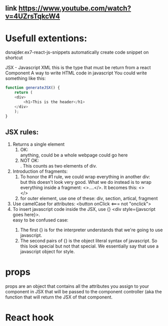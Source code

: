 ## link https://www.youtube.com/watch?v=4UZrsTqkcW4

# Usefull extentions:
dsnajder.ex7-react-js-snippets
automatically create code snippet on shortcut

JSX - Javascript XML
this is the type that must be return from a react Component
A way to write HTML code in javascript
You could write something like this:
```javascript
function generateJSX() {
    return (
    <div>
        <h1>This is the header</h1>
    </div>
    );
}
```

## JSX rules:
1. Returns a single element<br>
    1. OK: <div>anything, could be a whole webpage could go here</div>
    2. NOT OK: <div></div><div></div>. This counts as two elements of div.
2. Introduction of fragments:<br>
    1. To honor the #1 rule, we could wrap everything in another div: <div><div></div><div></div></div> but this doesn't look very good. What we do instead is to wrap everything inside a fragment: <>....</>. It becomes this: <><div></div><div></div></>
    2. for outer element, use one of these: div, section, artical, fragment
3. Use camelCase for attributes: <button onClick <=== not "onclick">
4. To insert javascript code inside the JSX, use {} <div style={javscript goes here}>.<br>easy to be confused case: <div stype={{}}>
    1. The first {} is for the interpreter understands that we're going to use javascript.
    2. The second pairs of {} is the object literal syntax of javascript. So this look special but not that special. We essentially say that use a javascript object for style.

# props
props are an object that contains all the attributes you assign to your component in JSX that will be passed to the component controller (aka the function that will return the JSX of that component.

# React hook

